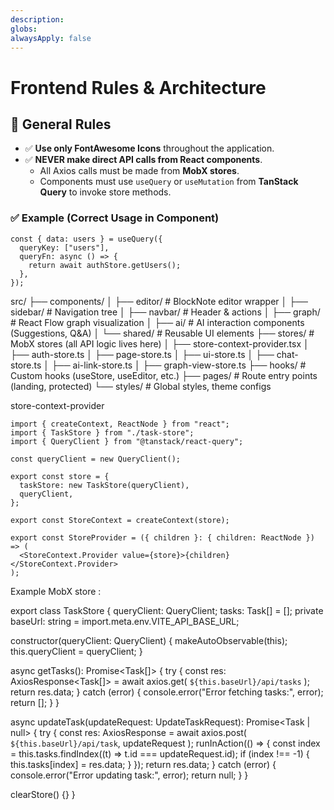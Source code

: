 ```yaml
---
description: 
globs: 
alwaysApply: false
---
```

# Frontend Rules & Architecture

## 🔧 General Rules

- ✅ **Use only FontAwesome Icons** throughout the application.
- ✅ **NEVER make direct API calls from React components**.
  - All Axios calls must be made from **MobX stores**.
  - Components must use `useQuery` or `useMutation` from **TanStack Query** to invoke store methods.

### ✅ Example (Correct Usage in Component)

```tsx
const { data: users } = useQuery({
  queryKey: ["users"],
  queryFn: async () => {
    return await authStore.getUsers();
  },
});
```

src/
├── components/
│   ├── editor/       # BlockNote editor wrapper
│   ├── sidebar/      # Navigation tree
│   ├── navbar/       # Header & actions
│   ├── graph/        # React Flow graph visualization
│   ├── ai/           # AI interaction components (Suggestions, Q&A)
│   └── shared/       # Reusable UI elements
├── stores/           # MobX stores (all API logic lives here)
│   ├── store-context-provider.tsx
│   ├── auth-store.ts
│   ├── page-store.ts
│   ├── ui-store.ts
│   ├── chat-store.ts
│   ├── ai-link-store.ts
│   ├── graph-view-store.ts
├── hooks/            # Custom hooks (useStore, useEditor, etc.)
├── pages/            # Route entry points (landing, protected)
└── styles/           # Global styles, theme configs

store-context-provider
```
import { createContext, ReactNode } from "react";
import { TaskStore } from "./task-store";
import { QueryClient } from "@tanstack/react-query";

const queryClient = new QueryClient();

export const store = {
  taskStore: new TaskStore(queryClient),
  queryClient,
};

export const StoreContext = createContext(store);

export const StoreProvider = ({ children }: { children: ReactNode }) => (
  <StoreContext.Provider value={store}>{children}</StoreContext.Provider>
);
```
Example MobX store : 

export class TaskStore {
  queryClient: QueryClient;
  tasks: Task[] = [];
  private baseUrl: string = import.meta.env.VITE_API_BASE_URL;

  constructor(queryClient: QueryClient) {
    makeAutoObservable(this);
    this.queryClient = queryClient;
  }

  async getTasks(): Promise<Task[]> {
    try {
      const res: AxiosResponse<Task[]> = await axios.get(
        `${this.baseUrl}/api/tasks`
      );
      return res.data;
    } catch (error) {
      console.error("Error fetching tasks:", error);
      return [];
    }
  }

  async updateTask(updateRequest: UpdateTaskRequest): Promise<Task | null> {
    try {
      const res: AxiosResponse<Task> = await axios.post(
        `${this.baseUrl}/api/task`,
        updateRequest
      );
      runInAction(() => {
        const index = this.tasks.findIndex((t) => t.id === updateRequest.id);
        if (index !== -1) {
          this.tasks[index] = res.data;
        }
      });
      return res.data;
    } catch (error) {
      console.error("Error updating task:", error);
      return null;
    }
  }

  clearStore() {}
}

